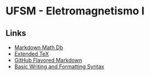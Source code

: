 # UFSM - Eletromagnetismo I

## Links

- [Markdown Math Db](https://rpruim.github.io/s341/S19/from-class/MathinRmd.html)
- [Extended TeX](https://pt.wikipedia.org/wiki/Ajuda:Guia_de_edi%C3%A7%C3%A3o/F%C3%B3rmulas_TeX)
- [GitHub Flavored Markdown](https://github.github.com/gfm/)
- [Basic Writing and Formatting Syntax](https://docs.github.com/en/get-started/writing-on-github/getting-started-with-writing-and-formatting-on-github/basic-writing-and-formatting-syntax)

